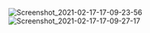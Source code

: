![Screenshot_2021-02-17-17-09-23-56](https://user-images.githubusercontent.com/57650616/108189547-6f5c4e80-7143-11eb-8c5d-dcc1bd0da75d.jpg)
![Screenshot_2021-02-17-17-09-27-17](https://user-images.githubusercontent.com/57650616/108189553-708d7b80-7143-11eb-9549-93090201f581.jpg)
